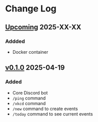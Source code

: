 
# Change Log

## [Upcoming] 2025-XX-XX
### Addded
- Docker container
 
## [v0.1.0] 2025-04-19

### Added
- Core Discord bot
- `/ping` command
- `/xkcd` command
- `/new` command to create events
- `/today` command to see current events
 
[upcoming]: https://github.com/ohhfishal/notify/compare/v0.1.0...HEAD
[v0.1.0]: https://github.com/ohhfishal/notify/releases/tag/v0.1.0
